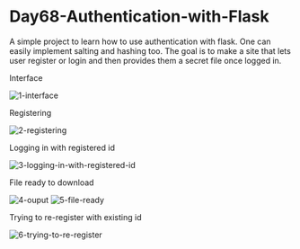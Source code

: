 # Day68-Authentication-with-Flask
A simple project to learn how to use authentication with flask. One can easily implement salting and hashing too.
The goal is to make a site that lets user register or login and then provides them a secret file once logged in.

Interface

![1-interface](https://github.com/batgit39/Day68-Authentication-with-Flask/assets/86790253/ac2a572e-1ac1-41ab-a0b8-ca0b2eccab49)

Registering

![2-registering](https://github.com/batgit39/Day68-Authentication-with-Flask/assets/86790253/4de0454b-973d-4b35-90c1-5e8d25e9884a)

Logging in with registered id

![3-logging-in-with-registered-id](https://github.com/batgit39/Day68-Authentication-with-Flask/assets/86790253/e6c92f6f-718b-4f8b-97e0-d70003b4da9b)

File ready to download

![4-ouput](https://github.com/batgit39/Day68-Authentication-with-Flask/assets/86790253/507e080f-fca2-4257-8688-5217a6a1a411)
![5-file-ready](https://github.com/batgit39/Day68-Authentication-with-Flask/assets/86790253/6ddae4ef-bbdc-415f-b8e5-6cb882d84dd9)

Trying to re-register with existing id

![6-trying-to-re-register](https://github.com/batgit39/Day68-Authentication-with-Flask/assets/86790253/ae6010b6-6fa6-485b-b4c1-2fa8807fad94)
